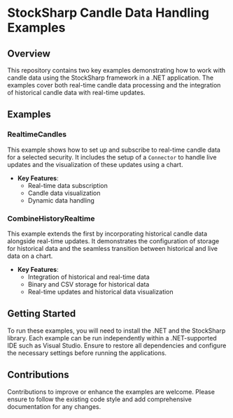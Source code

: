 # StockSharp Candle Data Handling Examples

## Overview

This repository contains two key examples demonstrating how to work with candle data using the StockSharp framework in a .NET application. The examples cover both real-time candle data processing and the integration of historical candle data with real-time updates.

## Examples

### RealtimeCandles

This example shows how to set up and subscribe to real-time candle data for a selected security. It includes the setup of a `Connector` to handle live updates and the visualization of these updates using a chart.

- **Key Features**:
  - Real-time data subscription
  - Candle data visualization
  - Dynamic data handling

### CombineHistoryRealtime

This example extends the first by incorporating historical candle data alongside real-time updates. It demonstrates the configuration of storage for historical data and the seamless transition between historical and live data on a chart.

- **Key Features**:
  - Integration of historical and real-time data
  - Binary and CSV storage for historical data
  - Real-time updates and historical data visualization

## Getting Started

To run these examples, you will need to install the .NET and the StockSharp library. Each example can be run independently within a .NET-supported IDE such as Visual Studio. Ensure to restore all dependencies and configure the necessary settings before running the applications.

## Contributions

Contributions to improve or enhance the examples are welcome. Please ensure to follow the existing code style and add comprehensive documentation for any changes.